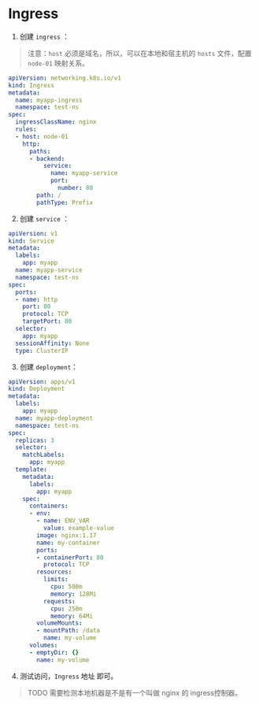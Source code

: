 # Ingress 



1. 创建 `ingress` ：

> 注意：`host` 必须是域名，所以，可以在本地和宿主机的 `hosts` 文件，配置 `node-01` 映射关系。

```yaml
apiVersion: networking.k8s.io/v1
kind: Ingress
metadata:
  name: myapp-ingress
  namespace: test-ns
spec:
  ingressClassName: nginx
  rules:
  - host: node-01
    http:
      paths:
      - backend:
          service:
            name: myapp-service
            port:
              number: 80
        path: /
        pathType: Prefix
```

2. 创建 `service` ：

```yaml
apiVersion: v1
kind: Service
metadata:
  labels:
    app: myapp
  name: myapp-service
  namespace: test-ns
spec:
  ports:
  - name: http
    port: 80
    protocol: TCP
    targetPort: 80
  selector:
    app: myapp
  sessionAffinity: None
  type: ClusterIP
```

3. 创建 `deployment`：

```yaml
apiVersion: apps/v1
kind: Deployment
metadata:
  labels:
    app: myapp
  name: myapp-deployment
  namespace: test-ns
spec:
  replicas: 3
  selector:
    matchLabels:
      app: myapp
  template:
    metadata:
      labels:
        app: myapp
    spec:
      containers:
      - env:
        - name: ENV_VAR
          value: example-value
        image: nginx:1.17
        name: my-container
        ports:
        - containerPort: 80
          protocol: TCP
        resources:
          limits:
            cpu: 500m
            memory: 128Mi
          requests:
            cpu: 250m
            memory: 64Mi
        volumeMounts:
        - mountPath: /data
          name: my-volume
      volumes:
      - emptyDir: {}
        name: my-volume
```

4. 测试访问，`Ingress` 地址 即可。



> TODO 需要检测本地机器是不是有一个叫做 nginx 的 ingress控制器。